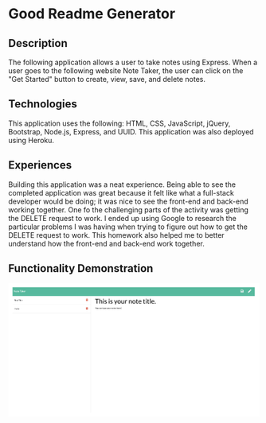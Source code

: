 # Good Readme Generator

## Description
The following application allows a user to take notes using Express. When a user goes to the following website Note Taker, the user can click on the "Get Started" button to create, view, save, and delete notes.

## Technologies
This application uses the following: HTML, CSS, JavaScript, jQuery, Bootstrap, Node.js, Express, and UUID. This application was also deployed using Heroku.
## Experiences
Building this application was a neat experience. Being able to see the completed application was great because it felt like what a full-stack developer would be doing; it was nice to see the front-end and back-end working together. One fo the challenging parts of the activity was getting the DELETE request to work. I ended up using Google to research the particular problems I was having when trying to figure out how to get the DELETE request to work. This homework also helped me to better understand how the front-end and back-end work together.

## Functionality Demonstration

 

![readme screenshot](./assets/Images/noteTaker.png)
